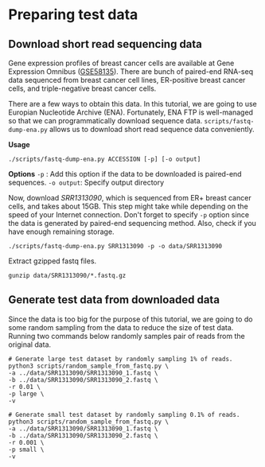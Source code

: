 # Preparing test data

## Download short read sequencing data
Gene expression profiles of breast cancer cells are available at Gene Expression Omnibus ([GSE58135](https://www.ncbi.nlm.nih.gov/geo/query/acc.cgi?acc=GSE58135)). There are bunch of paired-end RNA-seq data sequenced from breast cancer cell lines, ER-positive breast cancer cells, and triple-negative breast cancer cells.

There are a few ways to obtain this data. In this tutorial, we are going to use Europian Nucleotide Archive (ENA). Fortunately, ENA FTP is well-managed so that we can programmatically download sequence data. `scripts/fastq-dump-ena.py` allows us to download short read sequence data conveniently. 

**Usage**

```shell
./scripts/fastq-dump-ena.py ACCESSION [-p] [-o output]
```
**Options**
`-p` : Add this option if the data to be downloaded is paired-end sequences.
`-o output`: Specify output directory

Now, download *SRR1313090*, which is sequenced from ER+ breast cancer cells, and takes about 15GB. This step might take while depending on the speed of your Internet connection. Don't forget to specify `-p` option since the data is generated by paired-end sequencing method. Also, check if you have enough remaining storage.

```shell
./scripts/fastq-dump-ena.py SRR1313090 -p -o data/SRR1313090
```

Extract gzipped fastq files.

```shell
gunzip data/SRR1313090/*.fastq.gz
```
## Generate test data from downloaded data
Since the data is too big for the purpose of this tutorial, we are going to do some random sampling from the data to reduce the size of test data. Running two commands below randomly samples pair of reads from the original data. 

```shell
# Generate large test dataset by randomly sampling 1% of reads.
python3 scripts/random_sample_from_fastq.py \
-a ../data/SRR1313090/SRR1313090_1.fastq \
-b ../data/SRR1313090/SRR1313090_2.fastq \
-r 0.01 \
-p large \
-v

# Generate small test dataset by randomly sampling 0.1% of reads.
python3 scripts/random_sample_from_fastq.py \
-a ../data/SRR1313090/SRR1313090_1.fastq \
-b ../data/SRR1313090/SRR1313090_2.fastq \
-r 0.001 \
-p small \
-v
```
